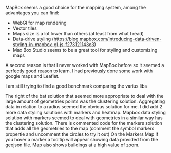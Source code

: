 MapBox seems a good choice for the mapping system, among the advantages you can find:
- WebGl for map rendering
- Vector tiles
- Maps size is a lot lower than others (at least from what I read)
- Data-drive styling (https://blog.mapbox.com/introducing-data-driven-styling-in-mapbox-gl-js-f273121143c3)
- Max Box Studio seems to be a great tool for styling and customizing maps

A second reason is that I never worked with MapBox before so it seemed a perfectly good reason to learn. I had previously done some work with google maps and Leaflet.

I am still trying to find a good benchmark comparing the varius libs


The right of the bat solution that seemed more appropriate to deal with the large amount of geometries points was the clustering solution.
Aggregating data in relation to a radius seemed the obvious solution for me.
I did add 2 more data styling solutions with markers and heatmap. Mapbox data styling solution with markers seemed to deal with geometries in a similar way has the clustering solution.
There is commented code for the markers solution that adds all the geometries to the map (comment the symbol markers propertie and uncomment the circles to try it out)
On the Markers Map if you hover a marker a tooltip will appear showing data provided from the geojson file.
Map also shows buildings at a high value of zoom.



